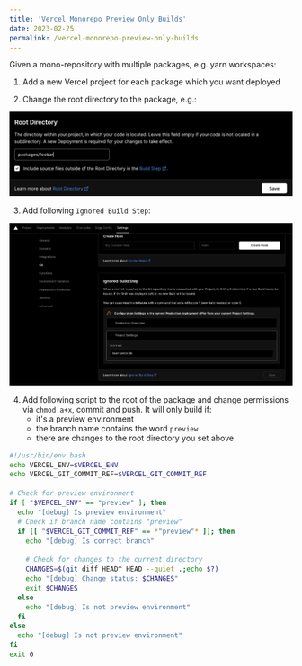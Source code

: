 ```yaml
---
title: 'Vercel Monorepo Preview Only Builds'
date: 2023-02-25
permalink: /vercel-monorepo-preview-only-builds
---
```


Given a mono-repository with multiple packages, e.g. yarn workspaces:

1. Add a new Vercel project for each package which you want deployed

2. Change the root directory to the package, e.g.:

![Ignored Build Step](images/vercel-root-directory.png)

3. Add following `Ignored Build Step`:

![Ignored Build Step](images/vercel-ignored-build-step.png)

4. Add following script to the root of the package and change permissions via `chmod a+x`, commit and push. It will only build if:
   - it's a preview environment
   - the branch name contains the word `preview`
   - there are changes to the root directory you set above

```bash
#!/usr/bin/env bash
echo VERCEL_ENV=$VERCEL_ENV
echo VERCEL_GIT_COMMIT_REF=$VERCEL_GIT_COMMIT_REF

# Check for preview environment
if [ "$VERCEL_ENV" == "preview" ]; then
  echo "[debug] Is preview environment"
  # Check if branch name contains "preview"
  if [[ "$VERCEL_GIT_COMMIT_REF" == *"preview"* ]]; then
    echo "[debug] Is correct branch"

    # Check for changes to the current directory
    CHANGES=$(git diff HEAD^ HEAD --quiet .;echo $?)
    echo "[debug] Change status: $CHANGES"
    exit $CHANGES
  else
    echo "[debug] Is not preview environment"
  fi
else
  echo "[debug] Is not preview environment"
fi
exit 0
```
